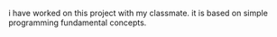 i have worked on this project with my classmate. it is based on simple programming fundamental concepts.
